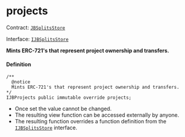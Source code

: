# projects

Contract: [`JBSplitsStore`](/docs/dev/v2/contracts/jbsplitsstore/README.md)​‌

Interface: [`IJBSplitsStore`](/docs/dev/v2/interfaces/ijbsplitsstore.md)

**Mints ERC-721's that represent project ownership and transfers.**

#### Definition

```
/**
  @notice
  Mints ERC-721's that represent project ownership and transfers.
*/
IJBProjects public immutable override projects;
```

* Once set the value cannot be changed.
* The resulting view function can be accessed externally by anyone.
* The resulting function overrides a function definition from the [`IJBSplitsStore`](/docs/dev/v2/interfaces/ijbsplitsstore.md) interface.
